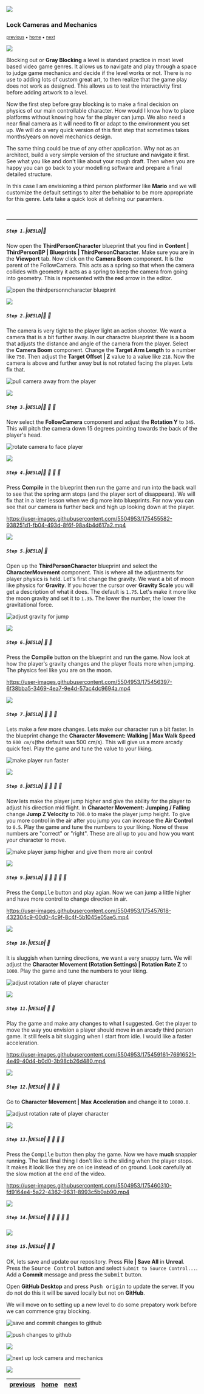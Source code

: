 ![](../images/line3.png)

### Lock Cameras and Mechanics

<sub>[previous](../setting-up/README.md#user-content-setting-up-unreal--github) • [home](../README.md#uuser-content-ue4-intro-to-level-design) • [next](../holodeck/README.md#user-content-setting-up-holodeck)</sub>

![](../images/line3.png)

Blocking out or **Gray Blocking** a level is standard practice in most level based video game genres.  It allows us to navigate and play through a space to judge game mechanics and decide if the level works or not.  There is no use to adding lots of custom great art, to then realize that the game play does not work as designed.  This allows us to test the interactivity first before adding artwork to a level.

Now the first step before gray blocking is to make a final decision on physics of our main controllable character.  How would I know how to place platforms without knowing how far the player can jump.  We also need a near final camera as it will need to fit or adapt to the environment you set up.  We will do a very quick version of this first step that sometimes takes months/years on novel mechanics design.

The same thing could be true of any other application.  Why not as an architect, build a very simple version of the structure and navigate it first.  See what you like and don't like about your rough draft.  Then when you are happy you can go back to your modelling software and prepare a final detailed structure.

In this case I am envisioning a third person platformer like **Mario** and we will customize the default settings to alter the behabior to be more appropriate for this genre. Lets take a quick look at defining our paramters.

<br>

---

##### `Step 1.`\|`UE5LD`|:small_blue_diamond:

Now open the **ThirdPersonCharacter** blueprint that you find in **Content | ThirdPersonBP | Blueprints | ThirdPersonCharacter**. Make sure you are in the **Viewport** tab. Now click on the **Camera Boom** component.  It is the parent of the FollowCamera.  This acts as a spring so that when the camera collides with geometry it acts as a spring to keep the camera from going into geometry. This is represented with the **red** arrow in the editor.

![open the thirdpersonncharacter blueprint](images/followCam.png)

![](../images/line2.png)

##### `Step 2.`\|`UE5LD`|:small_blue_diamond: :small_blue_diamond: 

The camera is very tight to the player light an action shooter.  We want a camera that is a bit further away.  In our charactre blueprint there is a boom that adjusts the distance and angle of the camera from the player. Select the **Camera Boom** component.  Change the **Target Arm Length** to a number like `750`.  Then adjust the **Target Offset | Z** value to a value like `218`. Now the camera is above and further away but is not rotated facing the player.  Lets fix that.

![pull camera away from the player](images/camBoomAdjustment.png)

![](../images/line2.png)

##### `Step 3.`\|`UE5LD`|:small_blue_diamond: :small_blue_diamond: :small_blue_diamond:
Now select the **FollowCamera** component and adjust the **Rotation Y** to `345`.  This will pitch the camera down 15 degrees pointing towards the back of the player's head.

![rotate camera to face player](images/changeRotation.png)

![](../images/line2.png)

##### `Step 4.`\|`UE5LD`|:small_blue_diamond: :small_blue_diamond: :small_blue_diamond: :small_blue_diamond:

Press **Compile** in the blueprint then run the game and run into the back wall to see that the spring arm stops (and the player sort of disappears).  We will fix that in a later lesson when we dig more into blueprints. For now you can see that our camera is further back and high up looking down at the player.

https://user-images.githubusercontent.com/5504953/175455582-938251d1-fb04-493d-8f6f-98a4b4d617a2.mp4

![](../images/line2.png)

##### `Step 5.`\|`UE5LD`| :small_orange_diamond:

Open up the **ThirdPersonCharacter** blueprint and select the **CharacterMovement** component.  This is where all the adjustments for player physics is held.  Let's first change the gravity.  We want a bit of moon like physics for **Gravity**. If you hover the cursor over **Gravity Scale** you will get a description of what it does.  The default is `1.75`. Let's make it more like the moon gravity and set it to `1.35`. The lower the number, the lower the gravitational force.

![adjust gravity for jump](images/gravityScale.png)

![](../images/line2.png)

##### `Step 6.`\|`UE5LD`| :small_orange_diamond: :small_blue_diamond:

Press the **Compile** button on the blueprint and run the game.  Now look at how the player's gravity changes and the player floats more when jumping. The physics feel like you are on the moon.

https://user-images.githubusercontent.com/5504953/175456397-6f38bba5-3469-4ea7-9e4d-57ac4dc9694a.mp4

![](../images/line2.png)

##### `Step 7.`\|`UE5LD`| :small_orange_diamond: :small_blue_diamond: :small_blue_diamond:

Lets make a few more changes.  Lets make our character run a bit faster.  In the blueprint change the **Character Movement: Walking | Max Walk Speed** to `800 cm/s`(the default was 500 cm/s). This will give us a more arcady quick feel. Play the game and tune the value to your liking.

![make player run faster](images/maxWalkSpeed.png)


![](../images/line2.png)

##### `Step 8.`\|`UE5LD`| :small_orange_diamond: :small_blue_diamond: :small_blue_diamond: :small_blue_diamond:

Now lets make the player jump higher and give the ability for the player to adjust his direction mid flight.  In **Character Movement: Jumping / Falling** change **Jump Z Velocity** to `700.0` to make the player jump height. To give you more control in the air after you jump you can increase the **Air Control** to `0.5`. Play the game and tune the numbers to your liking. None of these numbers are \"correct\" or \"right\".  These are all up to you and how you want your character to move.

![make player jump higher and give them more air control](images/airControl.png)

![](../images/line2.png)

##### `Step 9.`\|`UE5LD`| :small_orange_diamond: :small_blue_diamond: :small_blue_diamond: :small_blue_diamond: :small_blue_diamond:

Press the <kbd>Compile</kbd> button and play agian.  Now we can jump a little higher and have more control to change direction in air.

https://user-images.githubusercontent.com/5504953/175457618-432304c9-00d0-4c9f-8c4f-5b1045e05ae5.mp4

![](../images/line2.png)

##### `Step 10.`\|`UE5LD`| :large_blue_diamond:

It is sluggish when turning directions, we want a very snappy turn. We will adjust the **Character Movement (Rotation Settings) | Rotation Rate Z** to `1000`. Play the game and tune the numbers to your liking.

![adjust rotation rate of player character](images/rotationRate.png)

![](../images/line2.png)

##### `Step 11.`\|`UE5LD`| :large_blue_diamond: :small_blue_diamond: 

Play the game and make any changes to what I suggested.  Get the player to move the way you envision a player should move in an arcady third person game. It still feels a bit slugging when I start from idle.  I would like a faster acceleration.

https://user-images.githubusercontent.com/5504953/175459161-76916521-4e49-40d4-b0d0-3b98cb26d480.mp4

![](../images/line2.png)


##### `Step 12.`\|`UE5LD`| :large_blue_diamond: :small_blue_diamond: :small_blue_diamond: 

Go to **Character Movement | Max Acceleration** and change it to `10000.0`.

![adjust rotation rate of player character](images/maxAcc.png)


![](../images/line2.png)

##### `Step 13.`\|`UE5LD`| :large_blue_diamond: :small_blue_diamond: :small_blue_diamond:  :small_blue_diamond: 

Press the <kbd>Compile</kbd> button then play the game.  Now we have **much** snappier running.  The last final thing I don't like is the sliding when the player stops.  It makes it look like they are on ice instead of on ground.  Look carefully at the slow motion at the end of the video.

https://user-images.githubusercontent.com/5504953/175460310-fd9164e4-5a22-4362-9631-8993c5b0ab90.mp4

![](../images/line2.png)

##### `Step 14.`\|`UE5LD`| :large_blue_diamond: :small_blue_diamond: :small_blue_diamond: :small_blue_diamond:  :small_blue_diamond: 



![](../images/line2.png)


##### `Step 15.`\|`UE5LD`| :large_blue_diamond: :small_orange_diamond: 

OK, lets save and update our repository.  Press **File | Save All** in **Unreal**. Press the <kbd>Source Control</kbd> button and select `Submit to Source Control...`. Add a **Commit** message and press the <kbd>Submit</kbd> button.

Open **GitHub Desktop** and press <kbd>Push origin</kbd> to update the server.  If you do not do this it will be saved locally but not on **GitHub**.

We will move on to setting up a new level to do some prepatory work before we can commence gray blocking.

![save and commit changes to github](images/CommitChangesToGitHub.jpg)

![push changes to github](images/PushChangesNow.jpg)

![](../images/line.png)

![next up lock camera and mechanics](images/banner.png)

![](../images/line.png)

| [previous](../setting-up/README.md#user-content-setting-up-unreal--github)| [home](../README.md#user-content-ue4-intro-to-level-design) | [next](../holodeck/README.md#user-content-setting-up-holodeck)|
|---|---|---|
